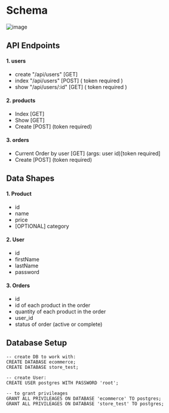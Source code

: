 # Schema

![image](https://user-images.githubusercontent.com/68334383/192117891-2bbaf489-1ec4-4ada-9cf2-d5eb6953e126.png)


## **API Endpoints**
#### 1. users 
   - create "/api/users" [GET]
   - index "/api/users" [POST] ( token required ) 
   - show "/api/users/:id" [GET] ( token required )
#### 2. products 
   - Index [GET]
   - Show [GET]
   - Create [POST] (token required)
#### 3. orders 
   - Current Order by user [GET] (args: user id)[token required]
   - Create [POST] (token required)


## Data Shapes
#### 1. Product
-  id
- name
- price
- [OPTIONAL] category

#### 2. User
- id
- firstName
- lastName
- password

#### 3. Orders
- id
- id of each product in the order
- quantity of each product in the order
- user_id
- status of order (active or complete)


## Database Setup
```
-- create DB to work with:
CREATE DATABASE ecommerce;
CREATE DATABASE store_test;

-- create User:
CREATE USER postgres WITH PASSWORD 'root';

-- to grant privileages
GRANT ALL PRIVILEAGES ON DATABASE 'ecommerce' TO postgres;
GRANT ALL PRIVILEAGES ON DATABASE 'store_test' TO postgres;

```


